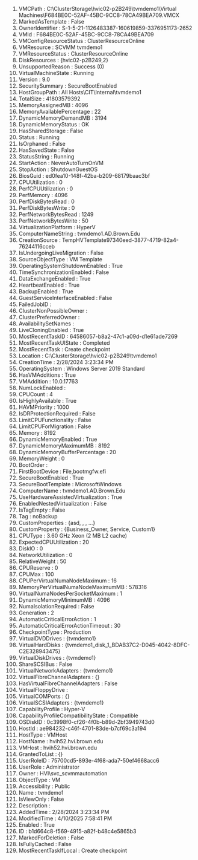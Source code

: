 1.  VMCPath : C:\ClusterStorage\hvic02-p2B249\tvmdemo1\Virtual Machines\F684BE0C-52AF-45BC-9CC8-78CA49BEA709.VMCX
2.  MarkedAsTemplate : False
3.  OwnerIdentifier : S-1-5-21-1126483387-160619859-3376951173-2652
4.  VMId : F684BE0C-52AF-45BC-9CC8-78CA49BEA709
5.  VMConfigResourceStatus : ClusterResourceOnline
6.  VMResource : SCVMM tvmdemo1
7.  VMResourceStatus : ClusterResourceOnline
8.  DiskResources : {hvic02-p2B249,2}
9.  UnsupportedReason : Success (0)
10. VirtualMachineState : Running
11. Version : 9.0
12. SecuritySummary : SecureBootEnabled
13. HostGroupPath : All Hosts\CIT\Internal\tvmdemo1
14. TotalSize : 41803579392
15. MemoryAssignedMB : 4096
16. MemoryAvailablePercentage : 22
17. DynamicMemoryDemandMB : 3194
18. DynamicMemoryStatus : OK
19. HasSharedStorage : False
20. Status : Running
21. IsOrphaned : False
22. HasSavedState : False
23. StatusString : Running
24. StartAction : NeverAutoTurnOnVM
25. StopAction : ShutdownGuestOS
26. BiosGuid : ed0fea10-148f-42ba-b209-68179baac3bf
27. CPUUtilization : 0
28. PerfCPUUtilization : 0
29. PerfMemory : 4096
30. PerfDiskBytesRead : 0
31. PerfDiskBytesWrite : 0
32. PerfNetworkBytesRead : 1249
33. PerfNetworkBytesWrite : 50
34. VirtualizationPlatform : HyperV
35. ComputerNameString : tvmdemo1.AD.Brown.Edu
36. CreationSource : TempHVTemplate97340eed-3877-4719-82a4-76244116cceb
37. IsUndergoingLiveMigration : False
38. SourceObjectType : VM Template
39. OperatingSystemShutdownEnabled : True
40. TimeSynchronizationEnabled : False
41. DataExchangeEnabled : True
42. HeartbeatEnabled : True
43. BackupEnabled : True
44. GuestServiceInterfaceEnabled : False
45. FailedJobID :
46. ClusterNonPossibleOwner :
47. ClusterPreferredOwner :
48. AvailabilitySetNames :
49. LiveCloningEnabled : True
50. MostRecentTaskID : 64586057-b8a2-47c1-a09d-d1e61ade7269
51. MostRecentTaskUIState : Completed
52. MostRecentTask : Create checkpoint
53. Location : C:\ClusterStorage\hvic02-p2B249\tvmdemo1
54. CreationTime : 2/28/2024 3:23:34 PM
55. OperatingSystem : Windows Server 2019 Standard
56. HasVMAdditions : True
57. VMAddition : 10.0.17763
58. NumLockEnabled :
59. CPUCount : 4
60. IsHighlyAvailable : True
61. HAVMPriority : 1000
62. IsDRProtectionRequired : False
63. LimitCPUFunctionality : False
64. LimitCPUForMigration : False
65. Memory : 8192
66. DynamicMemoryEnabled : True
67. DynamicMemoryMaximumMB : 8192
68. DynamicMemoryBufferPercentage : 20
69. MemoryWeight : 0
70. BootOrder :
71. FirstBootDevice : File,bootmgfw.efi
72. SecureBootEnabled : True
73. SecureBootTemplate : MicrosoftWindows
74. ComputerName : tvmdemo1.AD.Brown.Edu
75. UseHardwareAssistedVirtualization : True
76. EnabledNestedVirtualization : False
77. IsTagEmpty : False
78. Tag : noBackup
79. CustomProperties : {asd, , , ...}
80. CustomProperty : {Business_Owner, Service, Custom1}
81. CPUType : 3.60 GHz Xeon (2 MB L2 cache)
82. ExpectedCPUUtilization : 20
83. DiskIO : 0
84. NetworkUtilization : 0
85. RelativeWeight : 50
86. CPUReserve : 0
87. CPUMax : 100
88. CPUPerVirtualNumaNodeMaximum : 16
89. MemoryPerVirtualNumaNodeMaximumMB : 578316
90. VirtualNumaNodesPerSocketMaximum : 1
91. DynamicMemoryMinimumMB : 4096
92. NumaIsolationRequired : False
93. Generation : 2
94. AutomaticCriticalErrorAction : 1
95. AutomaticCriticalErrorActionTimeout : 30
96. CheckpointType : Production
97. VirtualDVDDrives : {tvmdemo1}
98. VirtualHardDisks : {tvmdemo1_disk_1_BDAB37C2-D045-4042-8DFC-C2E328943475}
99. VirtualDiskDrives : {tvmdemo1}
100.  ShareSCSIBus : False
101.  VirtualNetworkAdapters : {tvmdemo1}
102.  VirtualFibreChannelAdapters : {}
103.  HasVirtualFibreChannelAdapters : False
104.  VirtualFloppyDrive :
105.  VirtualCOMPorts : {}
106.  VirtualSCSIAdapters : {tvmdemo1}
107.  CapabilityProfile : Hyper-V
108.  CapabilityProfileCompatibilityState : Compatible
109.  OSDiskID : 0c3998f0-cf26-4f0b-b89d-2bf3949743d0
110.  HostId : ae984232-c46f-4701-83de-b7cf69c3a194
111.  HostType : VMHost
112.  HostName : hvih52.hvi.brown.edu
113.  VMHost : hvih52.hvi.brown.edu
114.  GrantedToList : {}
115.  UserRoleID : 75700cd5-893e-4f68-ada7-50ef4668acc6
116.  UserRole : Administrator
117.  Owner : HVI\svc_scvmmautomation
118.  ObjectType : VM
119.  Accessibility : Public
120.  Name : tvmdemo1
121.  IsViewOnly : False
122.  Description :
123.  AddedTime : 2/28/2024 3:23:34 PM
124.  ModifiedTime : 4/10/2025 7:58:41 PM
125.  Enabled : True
126.  ID : b1d664c8-f569-4915-a82f-b48c4e5865b3
127.  MarkedForDeletion : False
128.  IsFullyCached : False
129.  MostRecentTaskIfLocal : Create checkpoint

